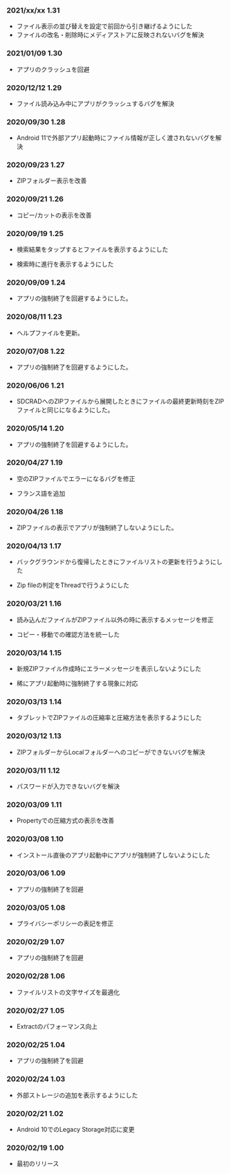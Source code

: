 ### 2021/xx/xx 1.31  

- ファイル表示の並び替えを設定で前回から引き継げるようにした  
- ファイルの改名・削除時にメディアストアに反映されないバグを解決  

### 2021/01/09 1.30  

- アプリのクラッシュを回避  

### 2020/12/12 1.29  

- ファイル読み込み中にアプリがクラッシュするバグを解決  

### 2020/09/30 1.28  

- Android 11で外部アプリ起動時にファイル情報が正しく渡されないバグを解決  

### 2020/09/23 1.27  

- ZIPフォルダー表示を改善  

### 2020/09/21 1.26  

- コピー/カットの表示を改善  

### 2020/09/19 1.25  

- 検索結果をタップするとファイルを表示するようにした  

- 検索時に進行を表示するようにした  

### 2020/09/09 1.24  

- アプリの強制終了を回避するようにした。  

### 2020/08/11 1.23  

- ヘルプファイルを更新。  

### 2020/07/08 1.22  

- アプリの強制終了を回避するようにした。  

### 2020/06/06 1.21  

- SDCRADへのZIPファイルから展開したときにファイルの最終更新時刻をZIPファイルと同じになるようにした。   

### 2020/05/14 1.20  

- アプリの強制終了を回避するようにした。  

### 2020/04/27 1.19  

- 空のZIPファイルでエラーになるバグを修正  

- フランス語を追加  

### 2020/04/26 1.18  

- ZIPファイルの表示でアプリが強制終了しないようにした。  

### 2020/04/13 1.17  

- バックグラウンドから復帰したときにファイルリストの更新を行うようにした  

- Zip fileの判定をThreadで行うようにした  

### 2020/03/21 1.16  

- 読み込んだファイルがZIPファイル以外の時に表示するメッセージを修正  

- コピー・移動での確認方法を統一した  

### 2020/03/14 1.15  

- 新規ZIPファイル作成時にエラーメッセージを表示しないようにした  

- 稀にアプリ起動時に強制終了する現象に対応  

### 2020/03/13 1.14  

- タブレットでZIPファイルの圧縮率と圧縮方法を表示するようにした  

### 2020/03/12 1.13  

- ZIPフォルダーからLocalフォルダーへのコピーができないバグを解決  

### 2020/03/11 1.12  

- パスワードが入力できないバグを解決  

### 2020/03/09 1.11  

- Propertyでの圧縮方式の表示を改善  

### 2020/03/08 1.10  

- インストール直後のアプリ起動中にアプリが強制終了しないようにした  

### 2020/03/06 1.09  

-   アプリの強制終了を回避  

### 2020/03/05 1.08  

-   プライバシーポリシーの表記を修正  

### 2020/02/29 1.07  

-   アプリの強制終了を回避  

### 2020/02/28 1.06  

-   ファイルリストの文字サイズを最適化  

### 2020/02/27 1.05  

-   Extractのパフォーマンス向上  

### 2020/02/25 1.04  

-   アプリの強制終了を回避  

### 2020/02/24 1.03   

-   外部ストレージの追加を表示するようにした  

### 2020/02/21 1.02   

-   Android 10でのLegacy Storage対応に変更  

### 2020/02/19 1.00   

-   最初のリリース  
